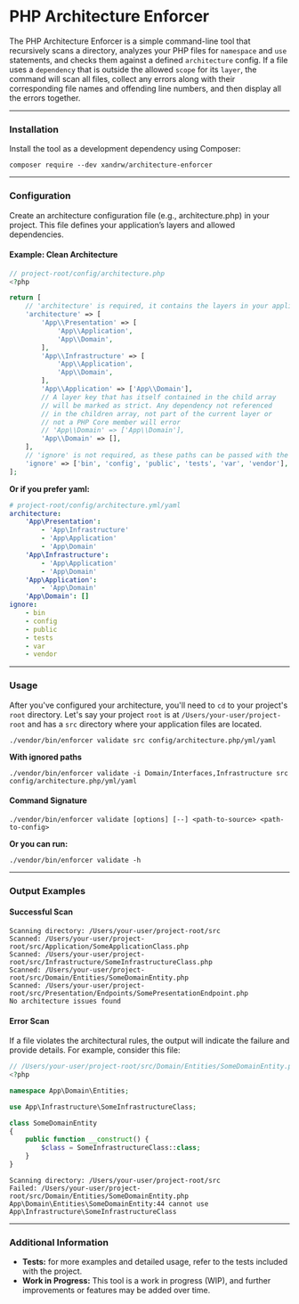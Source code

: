 # PHP Architecture Enforcer
The PHP Architecture Enforcer is a simple command-line tool that recursively scans a directory,
analyzes your PHP files for `namespace` and `use` statements, and checks them against a defined `architecture` config.
If a file uses a `dependency` that is outside the allowed `scope` for its `layer`, the command will scan all files,
collect any errors along with their corresponding file names and offending line numbers, and then display all the errors together.

---

### Installation
Install the tool as a development dependency using Composer:
```shell
composer require --dev xandrw/architecture-enforcer
```

---

### Configuration
Create an architecture configuration file (e.g., architecture.php) in your project.
This file defines your application’s layers and allowed dependencies.

#### Example: Clean Architecture
```php
// project-root/config/architecture.php
<?php

return [
    // 'architecture' is required, it contains the layers in your application
    'architecture' => [
        'App\\Presentation' => [
            'App\\Application',
            'App\\Domain',
        ],
        'App\\Infrastructure' => [
            'App\\Application',
            'App\\Domain',
        ],
        'App\\Application' => ['App\\Domain'],
        // A layer key that has itself contained in the child array
        // will be marked as strict. Any dependency not referenced
        // in the children array, not part of the current layer or
        // not a PHP Core member will error 
        // 'App\\Domain' => ['App\\Domain'],
        'App\\Domain' => [],
    ],
    // 'ignore' is not required, as these paths can be passed with the ignore parameter
    'ignore' => ['bin', 'config', 'public', 'tests', 'var', 'vendor'],
];
```

**Or if you prefer yaml:**
```yaml
# project-root/config/architecture.yml/yaml
architecture:
    'App\Presentation':
        - 'App\Infrastructure'
        - 'App\Application'
        - 'App\Domain'
    'App\Infrastructure':
        - 'App\Application'
        - 'App\Domain'
    'App\Application':
        - 'App\Domain'
    'App\Domain': []
ignore:
    - bin
    - config
    - public
    - tests
    - var
    - vendor
```

---

### Usage
After you've configured your architecture, you'll need to `cd` to your project's `root` directory.
Let's say your project `root` is at `/Users/your-user/project-root` and has a `src` directory where your application files are located.
```shell
./vendor/bin/enforcer validate src config/architecture.php/yml/yaml
```

**With ignored paths**
```shell
./vendor/bin/enforcer validate -i Domain/Interfaces,Infrastructure src config/architecture.php/yml/yaml
```

#### Command Signature
```
./vendor/bin/enforcer validate [options] [--] <path-to-source> <path-to-config>
```

**Or you can run:**
```shell
./vendor/bin/enforcer validate -h
```

---

### Output Examples

#### Successful Scan
```
Scanning directory: /Users/your-user/project-root/src
Scanned: /Users/your-user/project-root/src/Application/SomeApplicationClass.php
Scanned: /Users/your-user/project-root/src/Infrastructure/SomeInfrastructureClass.php
Scanned: /Users/your-user/project-root/src/Domain/Entities/SomeDomainEntity.php
Scanned: /Users/your-user/project-root/src/Presentation/Endpoints/SomePresentationEndpoint.php
No architecture issues found
```

#### Error Scan
If a file violates the architectural rules, the output will indicate the failure and provide details.
For example, consider this file:
```php
// /Users/your-user/project-root/src/Domain/Entities/SomeDomainEntity.php
<?php

namespace App\Domain\Entities;

use App\Infrastructure\SomeInfrastructureClass;

class SomeDomainEntity
{
    public function __construct() {
        $class = SomeInfrastructureClass::class;
    }
}
```

```
Scanning directory: /Users/your-user/project-root/src
Failed: /Users/your-user/project-root/src/Domain/Entities/SomeDomainEntity.php
App\Domain\Entities\SomeDomainEntity:44 cannot use App\Infrastructure\SomeInfrastructureClass
```

---

### Additional Information
- **Tests:** for more examples and detailed usage, refer to the tests included with the project.
- **Work in Progress:** This tool is a work in progress (WIP), and further improvements or features may be added over time.